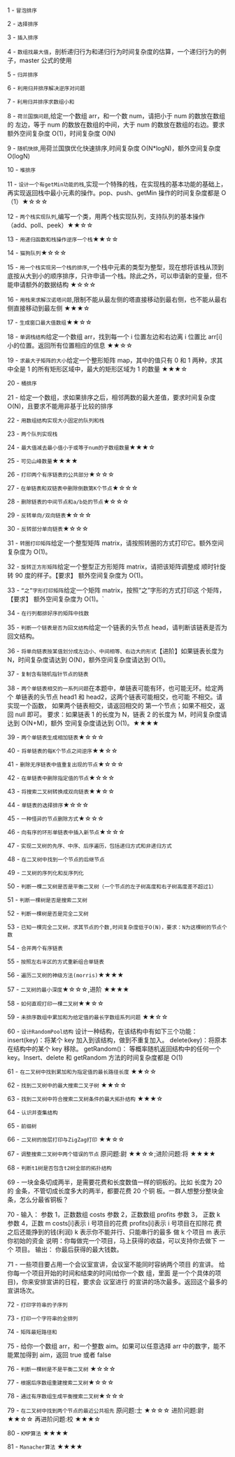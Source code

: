 1 - `冒泡排序`

2 - `选择排序`

3 - `插入排序`

4 - `数组找最大值`，剖析递归行为和递归行为时间复杂度的估算，一个递归行为的例子，master 公式的使用

5 - `归并排序`

6 - `利用归并排序解决逆序对问题`

7 - `利用归并排序求数组小和`

8 - `荷兰国旗问题`,给定一个数组 arr，和一个数 num，请把小于 num 的数放在数组的 左边，等于 num 的数放在数组的中间，大于 num 的数放在数组的右边。要求额外空间复杂度 O(1)，时间复杂度 O(N)

9 - `随机快排`,用荷兰国旗优化快速排序,时间复杂度 O(N\*logN)，额外空间复杂度 O(logN)

10 - `堆排序`

11 - `设计一个有getMin功能的栈`,实现一个特殊的栈，在实现栈的基本功能的基础上，再实现返回栈中最小元素的操作。pop、push、getMin 操作的时间复杂度都是 O（1）★☆☆☆

12 - `两个栈实现队列`,编写一个类，用两个栈实现队列，支持队列的基本操作（add、poll、peek）★★☆☆

13 - `用递归函数和栈操作逆序一个栈`★★☆☆

14 - `猫狗队列`★☆☆☆

15 - `用一个栈实现另一个栈的排序`,一个栈中元素的类型为整型，现在想将该栈从顶到底按从大到小的顺序排序，只许申请一个栈。除此之外，可以申请新的变量，但不能申请额外的数据结构 ★☆☆☆

16 - `用栈来求解汉诺塔问题`,限制不能从最左侧的塔直接移动到最右侧，也不能从最右侧直接移动到最左侧 ★★★☆

17 - `生成窗口最大值数组`★★☆☆

18 - `单调栈结构`给定一个数组 arr，找到每一个 i 位置左边和右边离 i 位置比 arr[i]小的位置。返回所有位置相应的信息 ★★☆☆

19 - `求最大子矩阵的大小`给定一个整形矩阵 map，其中的值只有 0 和 1 两种，求其中全是 1 的所有矩形区域中，最大的矩形区域为 1 的数量 ★★★☆

20 - `桶排序`

21 - 给定一个数组，求如果排序之后，相邻两数的最大差值，要求时间复杂度 O(N)，且要求不能用非基于比较的排序

22 - `用数组结构实现大小固定的队列和栈`

23 - `两个队列实现栈`

24 - `最大值减去最小值小于或等于num的子数组数量`★★★☆

25 - `可见山峰数量`★★★★

26 - `打印两个有序链表的公共部分`★☆☆☆

27 - `在单链表和双链表中删除倒数第K个节点`★☆☆☆

28 - `删除链表的中间节点和a/b处的节点`★☆☆☆

29 - `反转单向/双向链表`★☆☆☆

30 - `反转部分单向链表`★☆☆☆

31 - `转圈打印矩阵`给定一个整型矩阵 matrix，请按照转圈的方式打印它。额外空间复杂度为 O(1)。

32 - `旋转正方形矩阵`给定一个整型正方形矩阵 matrix，请把该矩阵调整成 顺时针旋转 90 度的样子。【要求】 额外空间复杂度为 O(1)。

33 - `“之”字形打印矩阵`给定一个矩阵 matrix，按照“之”字形的方式打印这 个矩阵，【要求】 额外空间复杂度为 O(1)。`

34 - `在行列都排好序的矩阵中找数`

35 - `判断一个链表是否为回文结构`给定一个链表的头节点 head，请判断该链表是否为回文结构。

36 - `将单向链表按某值划分成左边小、中间相等、右边大的形式`【进阶】如果链表长度为 N，时间复杂度请达到 O(N)，额外空间复杂度请达到 O(1)。

37 - `复制含有随机指针节点的链表`

38 - `两个单链表相交的一系列问题`在本题中，单链表可能有环，也可能无环。给定两个 单链表的头节点 head1 和 head2，这两个链表可能相交，也可能 不相交。请实现一个函数， 如果两个链表相交，请返回相交的 第一个节点；如果不相交，返回 null 即可。 要求：如果链表 1 的长度为 N，链表 2 的长度为 M，时间复杂度请达到 O(N+M)，额外 空间复杂度请达到 O(1)。★★★★

39 - `两个单链表生成相加链表`★☆☆☆

40 - `将单链表的每K个节点之间逆序`★★☆☆

41 - `删除无序链表中值重复出现的节点`★☆☆☆

42 - `在单链表中删除指定值的节点`★☆☆☆

43 - `将搜索二叉树转换成双向链表`★★☆☆

44 - `单链表的选择排序`★☆☆☆

45 - `一种怪异的节点删除方式`★☆☆☆

46 - `向有序的环形单链表中插入新节点`★☆☆☆

47 - `实现二叉树的先序、中序、后序遍历，包括递归方式和非递归方式`

48 - `在二叉树中找到一个节点的后继节点`

49 - `二叉树的序列化和反序列化`

50 - `判断一棵二叉树是否是平衡二叉树（一个节点的左子树高度和右子树高度差不超过1）`

51 - `判断一棵树是否是搜索二叉树`

52 - `判断一棵树是否是完全二叉树`

53 - `已知一棵完全二叉树，求其节点的个数,时间复杂度低于O(N)，要求：N为这棵树的节点个数`

54 - `合并两个有序链表`

55 - `按照左右半区的方式重新组合单链表`

56 - `遍历二叉树的神级方法(morris)`★★★★

57 - `二叉树的最小深度`★☆☆☆,进阶 ★★★★

58 - `如何直观打印一棵二叉树`★★☆☆

59 - `未排序数组中累加和为给定值的最长字数组系列问题` ★★☆☆

60 - `设计RandomPool结构` 设计一种结构，在该结构中有如下三个功能： insert(key)：将某个 key 加入到该结构，做到不重复加入。 delete(key)：将原本在结构中的某个 key 移除。 getRandom()： 等概率随机返回结构中的任何一个 key。Insert、delete 和 getRandom 方法的时间复杂度都是 O(1)

61 - `在二叉树中找到累加和为指定值的最长路径长度` ★★☆☆

62 - `找到二叉树中的最大搜索二叉子树` ★★☆☆

63 - `找到二叉树中符合搜索二叉树条件的最大拓扑结构` ★★★☆

64 - `认识并查集结构`

65 - `前缀树`

66 - `二叉树的按层打印与ZigZag打印` ★★☆☆

67 - `调整搜索二叉树中两个错误的节点` 原问题:尉 ★★☆☆;进阶问题:将 ★★★★

68 - `判断t1树是否包含t2树全部的拓扑结构`

69 - 一块金条切成两半，是需要花费和长度数值一样的铜板的。比如 长度为 20 的 金条，不管切成长度多大的两半，都要花费 20 个铜 板。一群人想整分整块金 条，怎么分最省铜板？

70 - 输入： 参数 1，正数数组 costs 参数 2，正数数组 profits 参数 3， 正数 k 参数 4，正数 m
costs[i]表示 i 号项目的花费 profits[i]表示 i 号项目在扣除花 费之后还能挣到的钱(利润) k 表示你不能并行、只能串行的最多 做 k 个项目 m 表示你初始的资金
说明：你每做完一个项目，马上获得的收益，可以支持你去做下 一个 项目。
输出： 你最后获得的最大钱数。

71 - 一些项目要占用一个会议室宣讲，会议室不能同时容纳两个项目 的宣讲。 给你每一个项目开始的时间和结束的时间(给你一个数 组，里面 是一个个具体的项目)，你来安排宣讲的日程，要求会 议室进行 的宣讲的场次最多。返回这个最多的宣讲场次。

72 - `打印字符串的子序列`

73 - `打印一个字符串的全排列`

74 - `矩阵最短路径和`

75 - 给你一个数组 arr，和一个整数 aim。如果可以任意选择 arr 中的数字，能不能累加得到 aim，返回 true 或者 false

76 - `判断一棵树是不是平衡二叉树` ★☆☆☆

77 - `根据后序数组重建搜索二叉树`★☆☆☆

78 - `通过有序数组生成平衡搜索二叉树`★☆☆☆

79 - `在二叉树中找到两个节点的最近公共祖先` 原问题:士 ★☆☆☆ 进阶问题:尉 ★★☆☆ 再进阶问题:校 ★★★☆

80 - `KMP算法` ★★★★

81 - `Manacher算法` ★★★★
